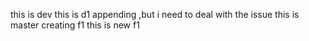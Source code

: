 this is dev
this is d1
appending ,but i need to deal with the issue
this is master
creating f1
this is new f1
